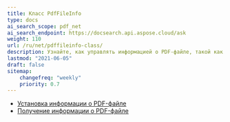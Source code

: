 ```yaml
---
title: Класс PdfFileInfo
type: docs
ai_search_scope: pdf_net
ai_search_endpoint: https://docsearch.api.aspose.cloud/ask
weight: 110
url: /ru/net/pdffileinfo-class/
description: Узнайте, как управлять информацией о PDF-файле, такой как свойства и метаданные, с помощью класса PDFFileInfo в .NET.
lastmod: "2021-06-05"
draft: false
sitemap:
    changefreq: "weekly"
    priority: 0.7
---
```

- [Установка информации о PDF-файле](/pdf/ru/net/установка-информации-о-pdf-файле/)
- [Получение информации о PDF-файле](/pdf/ru/net/получение-информации-о-pdf-файле/)